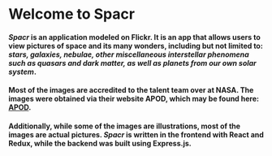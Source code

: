 # Welcome to Spacr

#### *Spacr* is an application modeled on Flickr. It is an app that allows users to view pictures of space and its many wonders, including but not limited to: *stars, galaxies, nebulae, other miscellaneous interstellar phenomena such as quasars and dark matter, as well as planets from our own solar system*. 

#### Most of the images are accredited to the talent team over at NASA. The images were obtained via their website APOD, which may be found here: [APOD](https://apod.nasa.gov/apod/lib/aptree.html). 

#### Additionally, while some of the images are illustrations, most of the images are actual pictures. *Spacr* is written in the frontend with React and Redux, while the backend was built using Express.js.


